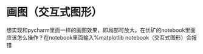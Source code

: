 # 画图（交互式图形）

想实现和pycharm里面一样的画图效果，即局部可放大。在优矿的notebook里面应该怎么操作？在notebook里面输入%matplotlib notebook（交互式图形）会报错